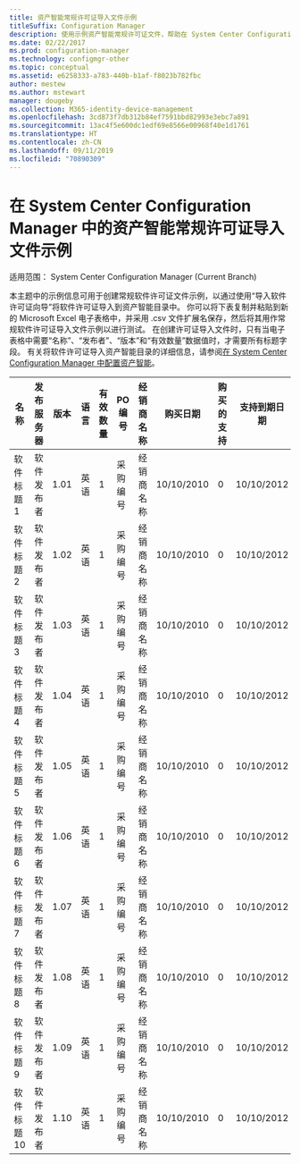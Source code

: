 ```yaml
---
title: 资产智能常规许可证导入文件示例
titleSuffix: Configuration Manager
description: 使用示例资产智能常规许可证文件，帮助在 System Center Configuration Manager 中导入软件许可证。
ms.date: 02/22/2017
ms.prod: configuration-manager
ms.technology: configmgr-other
ms.topic: conceptual
ms.assetid: e6258333-a783-440b-b1af-f8023b782fbc
author: mestew
ms.author: mstewart
manager: dougeby
ms.collection: M365-identity-device-management
ms.openlocfilehash: 3cd873f7db312b84ef7591bbd82993e3ebc7a891
ms.sourcegitcommit: 13ac4f5e600dc1edf69e8566e00968f40e1d1761
ms.translationtype: HT
ms.contentlocale: zh-CN
ms.lasthandoff: 09/11/2019
ms.locfileid: "70890309"
---
```

# <a name="example-asset-intelligence-general-license-import-file-in-system-center-configuration-manager"></a>在 System Center Configuration Manager 中的资产智能常规许可证导入文件示例

适用范围：  System Center Configuration Manager (Current Branch)

本主题中的示例信息可用于创建常规软件许可证文件示例，以通过使用“导入软件许可证向导”将软件许可证导入到资产智能目录中。 你可以将下表复制并粘贴到新的 Microsoft Excel 电子表格中，并采用 .csv 文件扩展名保存，然后将其用作常规软件许可证导入文件示例以进行测试。 在创建许可证导入文件时，只有当电子表格中需要“名称”、“发布者”、“版本”和“有效数量”数据值时，才需要所有标题字段。 有关将软件许可证导入资产智能目录的详细信息，请参阅[在 System Center Configuration Manager 中配置资产智能](../../../../core/clients/manage/asset-intelligence/configuring-asset-intelligence.md)。  

|名称|发布服务器|版本|语言|有效数量|PO 编号|经销商名称|购买日期|购买的支持|支持到期日期|注释|  
|----------|---------------|-------------|--------------|-----------------------|--------------|------------------|--------------------|----------------------|---------------------------|--------------|  
|软件标题 1|软件发布者|1.01|英语|1|采购编号|经销商名称|10/10/2010|0|10/10/2012|注释|  
|软件标题 2|软件发布者|1.02|英语|1|采购编号|经销商名称|10/10/2010|0|10/10/2012|注释|  
|软件标题 3|软件发布者|1.03|英语|1|采购编号|经销商名称|10/10/2010|0|10/10/2012|注释|  
|软件标题 4|软件发布者|1.04|英语|1|采购编号|经销商名称|10/10/2010|0|10/10/2012|注释|  
|软件标题 5|软件发布者|1.05|英语|1|采购编号|经销商名称|10/10/2010|0|10/10/2012|注释|  
|软件标题 6|软件发布者|1.06|英语|1|采购编号|经销商名称|10/10/2010|0|10/10/2012|注释|  
|软件标题 7|软件发布者|1.07|英语|1|采购编号|经销商名称|10/10/2010|0|10/10/2012|注释|  
|软件标题 8|软件发布者|1.08|英语|1|采购编号|经销商名称|10/10/2010|0|10/10/2012|注释|  
|软件标题 9|软件发布者|1.09|英语|1|采购编号|经销商名称|10/10/2010|0|10/10/2012|注释|  
|软件标题 10|软件发布者|1.10|英语|1|采购编号|经销商名称|10/10/2010|0|10/10/2012|注释|  
